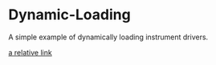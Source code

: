 # Dynamic-Loading

A simple example of dynamically loading instrument drivers.


[a relative link](AgilentDriverHelp.html)
